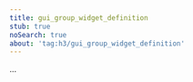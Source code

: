 ```yaml
---
title: gui_group_widget_definition
stub: true
noSearch: true
about: 'tag:h3/gui_group_widget_definition'
---
```

  ...
  
